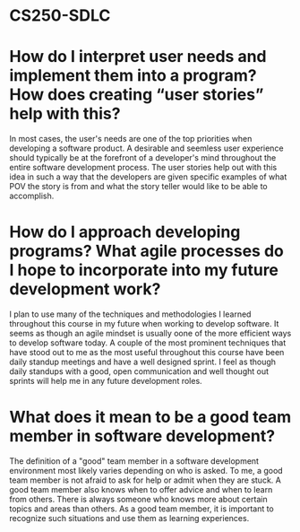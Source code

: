 # CS250-SDLC

# How do I interpret user needs and implement them into a program? How does creating “user stories” help with this?

In most cases, the user's needs are one of the top priorities when developing a software product. A desirable and seemless user experience should typically be at the forefront of a developer's mind throughout the entire software development process. The user stories help out with this idea in such a way that the developers are given specific examples of what POV the story is from and what the story teller would like to be able to accomplish.



# How do I approach developing programs? What agile processes do I hope to incorporate into my future development work?

I plan to use many of the techniques and methodologies I learned throughout this course in my future when working to develop software. It seems as though an agile mindset is usually oone of the more efficient ways to develop software today. A couple of the most prominent techniques that have stood out to me as the most useful throughout this course have been daily standup meetings and have a well designed sprint. I feel as though daily standups with a good, open communication and well thought out sprints will help me in any future development roles.



# What does it mean to be a good team member in software development?

The definition of a "good" team member in a software development environment most likely varies depending on who is asked. To me, a good team member is not afraid to ask for help or admit when they are stuck. A good team member also knows when to offer advice and when to learn from others. There is always someone who knows more about certain topics and areas than others. As a good team member, it is important to recognize such situations and use them as learning experiences.

